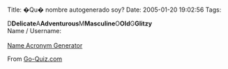 Title: �Qu� nombre autogenerado soy?
Date: 2005-01-20 19:02:56
Tags: 

D<b>Delicate</b>A<b>Adventurous</b>M<b>Masculine</b>O<b>Old</b>G<b>Glitzy</b><br/>Name / Username:<br/><br/><a href="http://www.go-quiz.com/acronym/acronym.php">Name Acronym Generator</a><br/><p>From <a href="http://www.go-quiz.com">Go-Quiz.com</a>
</p>
<br/><br/>
